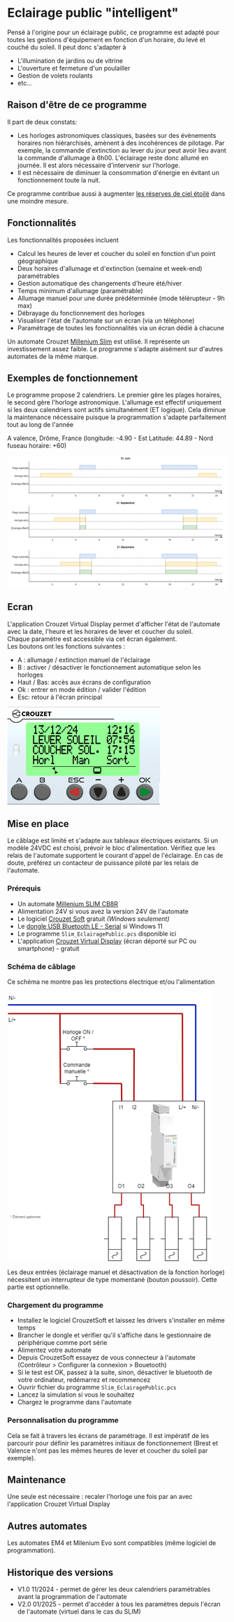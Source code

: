 # Eclairage public "intelligent"

Pensé à l'origine pour un éclairage public, ce programme est adapté pour toutes les gestions d'équipement en fonction d'un horaire, du levé et couché du soleil. Il peut donc s'adapter à
- L'illumination de jardins ou de vitrine
- L'ouverture et fermeture d'un poulailler
- Gestion de volets roulants
- etc...

## Raison d'être de ce programme

Il part de deux constats:
- Les horloges astronomiques classiques, basées sur des évènements horaires non hiérarchisés, amènent à des incohérences de pilotage. Par exemple, la commande d'extinction au lever du jour peut avoir lieu avant la commande d'allumage à 6h00. L'éclairage reste donc allumé en journée. Il est alors nécessaire d'intervenir sur l'horloge.
- Il est nécessaire de diminuer la consommation d'énergie en évitant un fonctionnement toute la nuit.

Ce programme contribue aussi à augmenter [les réserves de ciel étoilé](https://fr.wikipedia.org/wiki/R%C3%A9serve_de_ciel_%C3%A9toil%C3%A9) dans une moindre mesure.


## Fonctionnalités
Les fonctionnalités proposées incluent
- Calcul les heures de lever et coucher du soleil en fonction d'un point géographique
- Deux horaires d'allumage et d'extinction (semaine et week-end) paramétrables
- Gestion automatique des changements d'heure été/hiver
- Temps minimum d'allumage (paramétrable)
- Allumage manuel pour une durée prédéterminée (mode télérupteur - 9h max)
- Débrayage du fonctionnement des horloges
- Visualiser l'état de l'automate sur un écran (via un téléphone)
- Paramétrage de toutes les fonctionnalités via un écran dédié à chacune

Un automate Crouzet [Millenium Slim](https://soda.crouzet.com/pn/?i=88983903) est utilisé. Il représente un investissement assez faible. Le programme s'adapte aisément sur d'autres automates de la même marque.

## Exemples de fonctionnement

Le programme propose 2 calendriers. Le premier gère les plages horaires, le second gère l'horloge astronomique. L'allumage est effectif uniquement si les deux calendriers sont actifs simultanément (ET logique). Cela diminue la maintenance nécessaire puisque la programmation s'adapte parfaitement tout au long de l'année

A valence, Drôme, France (longitude: -4.90 - Est Latitude: 44.89 - Nord fuseau horaire: +60)

![21 juin](./res/eclairage_public-21-jun.drawio.png)
![21 septembre](./res/eclairage_public-21-sept.drawio.png)
![21 décembre](./res/eclairage_public-21-dec.drawio.png)

## Ecran

L'application Crouzet Virtual Display permet d'afficher l'état de l'automate avec la date, l'heure et les horaires de lever et coucher du soleil.  
Chaque paramètre est accessible via cet écran également.  
Les boutons ont les fonctions suivantes :
- A : allumage / extinction manuel de l'éclairage
- B : activer / désactiver le fonctionnement automatique selon les horloges
- Haut / Bas: accès aux écrans de configuration
- Ok : entrer en mode édition / valider l'édition
- Esc: retour à l'écran principal

![Ecran](./res/ecran.png)

## Mise en place

Le câblage est limité et s'adapte aux tableaux électriques existants. Si un modèle 24VDC est choisi, prévoir le bloc d'alimentation. Vérifiez que les relais de l'automate supportent le courant d'appel de l'éclairage. En cas de doute, préférez un contacteur de puissance piloté par les relais de l'automate.

### Prérequis

- Un automate [Millenium SLIM CB8R](https://www.crouzet.com/products/automation-controllers/millenium-slim)
- Alimentation 24V si vous avez la version 24V de l'automate
- Le logiciel [Crouzet Soft](https://www.crouzet.com/softwares/download) gratuit _(Windows seulement)_
- Le [dongle USB Bluetooth LE - Serial](https://soda.crouzet.com/pn/?i=88980124) si Windows 11
- Le programme `Slim_EclairagePublic.pcs` disponible ici
- L'application [Crouzet Virtual Display](https://www.crouzet.com/produits/controleurs-automatisme/software/crouzet-virtual-display/) (écran déporté sur PC ou smartphone) - gratuit

### Schéma de câblage

Ce schéma ne montre pas les protections électrique et/ou l'alimentation  

![Câblage](./res/eclairage_public-cablage.drawio.png)

Les deux entrées (éclairage manuel et désactivation de la fonction horloge) nécessitent un interrupteur de type momentané (bouton poussoir). Cette partie est optionnelle.

### Chargement du programme

- Installez le logiciel CrouzetSoft et laissez les drivers s'installer en même temps
- Brancher le dongle et vérifier qu'il s'affiche dans le gestionnaire de périphérique comme port série
- Alimentez votre automate
- Depuis CrouzetSoft essayez de vous connecteur à l'automate (Contrôleur > Configurer la connexion > Bouetooth)
- Si le test est OK, passez à la suite, sinon, désactiver le bluetooth de votre ordinateur, redémarrez et recommencez
- Ouvrir fichier du programme  `Slim_EclairagePublic.pcs`
- Lancez la simulation si vous le souhaitez
- Chargez le programme dans l'automate

### Personnalisation du programme

Cela se fait à travers les écrans de paramétrage. Il est impératif de les parcourir pour définir les paramètres initiaux de fonctionnement (Brest et Valence n'ont pas les mêmes heures de lever et coucher du soleil par exemple).

## Maintenance

Une seule est nécessaire : recaler l'horloge une fois par an avec l'application Crouzet Virtual Display

## Autres automates

Les automates EM4 et Milenium Evo sont compatibles (même logiciel de programmation).

## Historique des versions

- V1.0 11/2024 - permet de gérer les deux calendriers paramétrables avant la programmation de l'automate
- V2.0 01/2025 - permet d'accéder à tous les paramètres depuis l'écran de l'automate (virtuel dans le cas du SLIM)
